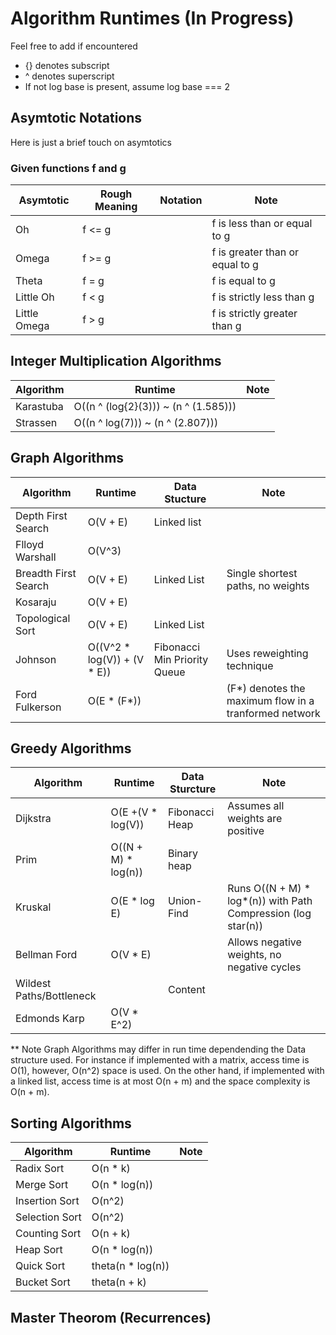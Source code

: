 # Algorithm Runtimes (In Progress) 

Feel free to add if encountered 
* {} denotes subscript 
* ^ denotes superscript 
* If not log base is present, assume log base === 2 

## Asymtotic Notations 
Here is just a brief touch on asymtotics </br>
### Given functions f and g 

|  Asymtotic | Rough Meaning | Notation | Note
| ------------- | ------------- | ------------- | ------------- |
|  Oh           |  f <= g   |       |  f is less than or equal to g     |
|  Omega        |  f >= g   |       |  f is greater than or equal to g | 
|  Theta        |  f = g    |       |  f is equal to g     | 
|  Little Oh    |  f < g    |       |  f is strictly less than  g  |
|  Little Omega |  f > g    |       |  f is strictly greater than  g    | 

## Integer Multiplication Algorithms 

| Algorithm  | Runtime | Note 
| ------------- | ------------- | ------------- |
|  Karastuba    | O((n ^ (log{2}(3))) ~ (n ^ (1.585))) |               |
|  Strassen     | O((n ^ log(7))) ~ (n ^ (2.807)))     |               | 


## Graph Algorithms

| Algorithm  | Runtime | Data Stucture | Note 
| ------------- | ------------- | ------------- | ------------- |
| Depth First Search   |  O(V + E)   | Linked list    |              | 
| Flloyd Warshall      | O(V^3)      |                |               |
| Breadth First Search | O(V + E)    |  Linked List   | Single shortest paths, no weights   |
| Kosaraju             | O(V + E)    |                |                    |
| Topological Sort     | O(V + E)    | Linked List    |            |
| Johnson              | O((V^2 * log(V)) + (V * E))  |   Fibonacci Min Priority Queue     | Uses reweighting technique | 
| Ford Fulkerson       | O(E * (F*))  |               | (F*) denotes the maximum flow in a tranformed network     |


## Greedy Algorithms

| Algorithm  | Runtime |  Data Sturcture  | Note 
| ------------- | ------------- | ------------- | ------------- |
| Dijkstra            | O(E +(V * log(V)) | Fibonacci Heap | Assumes all weights are positive|
| Prim                | O((N + M) * log(n))  | Binary heap |                               |
| Kruskal             | O(E * log E)  |  Union-Find  |  Runs O((N + M) * log*(n)) with Path Compression (log star(n))| 
| Bellman Ford        | O(V * E)       |               | Allows negative weights, no negative cycles |
| Wildest Paths/Bottleneck    |               |   Content  |   |             
| Edmonds Karp        | O(V * E^2)    |               |             | 

** Note Graph Algorithms may differ in run time dependending the Data structure used.
For instance if implemented with a matrix, access time is O(1), however, O(n^2) space
is used. On the other hand, if implemented with a linked list, access time is at most 
O(n + m) and the space complexity is O(n + m). 

## Sorting Algorithms 

| Algorithm  | Runtime | Note 
| ------------- | ------------- | ------------- |
| Radix Sort      | O(n * k)          |               |
| Merge Sort      | O(n * log(n))     |               |
| Insertion Sort  | O(n^2)            |               |
| Selection Sort  | O(n^2)            |               |
| Counting Sort   | O(n + k)          |               |
| Heap Sort       | O(n * log(n))     |               |
| Quick Sort      | theta(n * log(n)) |               |
| Bucket Sort     | theta(n + k)      |               |

## Master Theorom (Recurrences)




